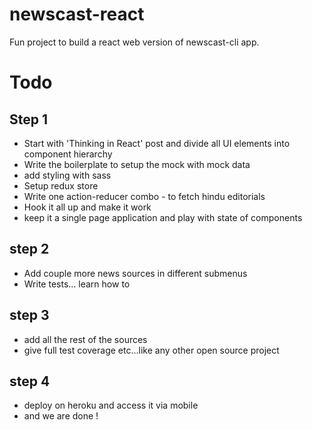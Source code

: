 # newscast-react
Fun project to build a react web version of newscast-cli app. 

# Todo 
## Step 1
- Start with 'Thinking in React' post and divide all UI elements into component hierarchy 
- Write the boilerplate to setup the mock with mock data
- add styling with sass
- Setup redux store
- Write one action-reducer combo - to fetch hindu editorials 
- Hook it all up and make it work
- keep it a single page application and play with state of components

## step 2
- Add couple more news sources in different submenus
- Write tests... learn how to

## step 3
- add all the rest of the sources
- give full test coverage etc...like any other open source project

## step 4
- deploy on heroku and access it via mobile
- and we are done ! 
